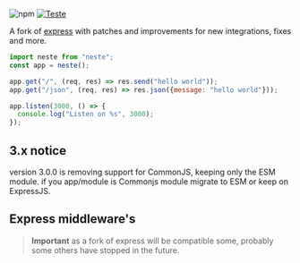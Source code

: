 ![npm](https://img.shields.io/npm/dw/neste) [![Teste](https://github.com/Sirherobrine23/neste/actions/workflows/test.yml/badge.svg)](https://github.com/Sirherobrine23/neste/actions/workflows/test.yml)

A fork of [express](https://github.com/expressjs/express) with patches and improvements for new integrations, fixes and more.

```js
import neste from "neste";
const app = neste();

app.get("/", (req, res) => res.send("hello world"));
app.get("/json", (req, res) => res.json({message: "hello world"}));

app.listen(3000, () => {
  console.log("Listen on %s", 3000);
});
```

## 3.x notice

version 3.0.0 is removing support for CommonJS, keeping only the ESM module. if you app/module is Commonjs module migrate to ESM or keep on ExpressJS.

## Express middleware's

> **Important**
> as a fork of express will be compatible some, probably some others have stopped in the future.
